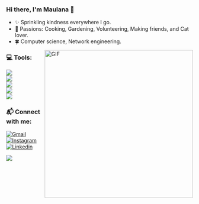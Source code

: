 ### Hi there, I'm Maulana :raising_hand:
- :sparkles: Sprinkling kindness everywhere I go.
- 💖 Passions: Cooking, Gardening, Volunteering, Making friends, and Cat lover.
- 🍀 Computer science, Network engineering.

<img align="right" alt="GIF" src="https://i.pinimg.com/originals/e1/85/18/e18518c6d24257c6fb02e3c95a862d85.gif" width="400" height="auto" />

### :computer: Tools:
<p>
    <img src="https://img.shields.io/badge/Text%20Editor-Visual%20Studio%20Code-blue?&logo=visual%20studio%20code&logoColor=blue" /> <br>
    <img src="https://img.shields.io/badge/IntelliJIDEA-000000.svg?style=for-the-badge&logo=intellij-idea&logoColor=white" /> <br>
    <img src="https://camo.githubusercontent.com/903368d15a5cf52b569a00d5e52a91988777f9cb1da3570da17a26741cf14225/68747470733a2f2f696d672e736869656c64732e696f2f7374617469632f76313f7374796c653d666f722d7468652d6261646765266d6573736167653d446174614772697026636f6c6f723d303030303030266c6f676f3d4461746147726970266c6f676f436f6c6f723d464646464646266c6162656c3d" /> <br>
    <img src="https://img.shields.io/badge/phpstorm-143?style=for-the-badge&logo=phpstorm&logoColor=black&color=black&labelColor=darkorchid" /> <br>
    <img src="https://img.shields.io/badge/Colab-F9AB00?style=for-the-badge&logo=googlecolab&color=525252" /> 
</p>

### 📬 Connect with me: 
[![Gmail](https://img.shields.io/badge/-Gmail-c14438?style=flat&labelColor=fff&logo=Gmail&logoColor=c4302b)](mailto:maulana.bintang.irfansyah@gmail.com)
[![Instagram](https://img.shields.io/badge/-Instagram-e4405f?style=flat&labelColor=e4405f&logo=instagram&logoColor=white)](https://www.instagram.com/maulanabint/)
[![Linkedin](https://img.shields.io/badge/-LinkedIn-blue?style=flat&logo=Linkedin&logoColor=white)](https://linkedin.com/in/maulanabintangirfansyah)

<!-- <img align="left" alt="Maulana Github Stats" src="https://github-readme-stats.vercel.app/api?username=maulanabin&show_icons=true&hide_border=true" />
 -->
<p>
    <img src="https://gpvc.arturio.dev/maulanabin" />
</p>


